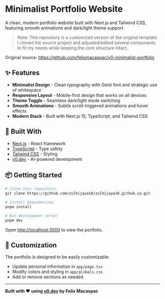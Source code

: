 # Minimalist Portfolio Website

A clean, modern portfolio website built with Next.js and Tailwind CSS, featuring smooth animations and dark/light theme support.

> Note: This repository is a customized version of the original template. I cloned the source project and adjusted/edited several components to fit my needs while keeping the core structure intact.

Original source: https://github.com/felixmacaspac/v0-minimalist-portfolio

## ✨ Features

- **Minimalist Design** - Clean typography with Geist font and strategic use of whitespace
- **Responsive Layout** - Mobile-first design that works on all devices
- **Theme Toggle** - Seamless dark/light mode switching
- **Smooth Animations** - Subtle scroll-triggered animations and hover effects
- **Modern Stack** - Built with Next.js 15, TypeScript, and Tailwind CSS

## 🚀 Built With

- [Next.js](https://nextjs.org/) - React framework
- [TypeScript](https://www.typescriptlang.org/) - Type safety
- [Tailwind CSS](https://tailwindcss.com/) - Styling
- [v0.dev](https://v0.dev/) - AI-powered development

## 📦 Getting Started

```bash
# Clone this repository
git clone https://github.com/zulhijaya18/zulhijaya18.github.io.git

# Install dependencies
pnpm install

# Run development server
pnpm dev
```

Open [http://localhost:3000](http://localhost:3000) to view the portfolio.

## 🎨 Customization

The portfolio is designed to be easily customizable:

- Update personal information in `app/page.tsx`
- Modify colors and styling in `app/globals.css`
- Add or remove sections as needed

---

**Built with ❤️ using [v0.dev](https://v0.dev) by Felix Macaspac**
